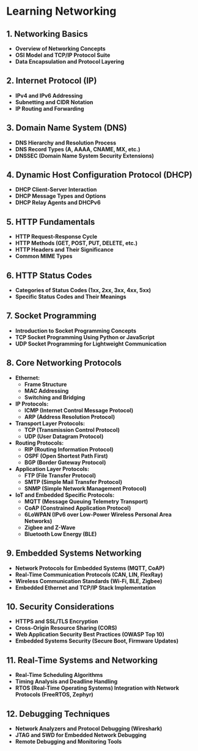 # Learning Networking

## **1. Networking Basics**
   - **Overview of Networking Concepts**
   - **OSI Model and TCP/IP Protocol Suite**
   - **Data Encapsulation and Protocol Layering**

## **2. Internet Protocol (IP)**
   - **IPv4 and IPv6 Addressing**
   - **Subnetting and CIDR Notation**
   - **IP Routing and Forwarding**

## **3. Domain Name System (DNS)**
   - **DNS Hierarchy and Resolution Process**
   - **DNS Record Types (A, AAAA, CNAME, MX, etc.)**
   - **DNSSEC (Domain Name System Security Extensions)**

## **4. Dynamic Host Configuration Protocol (DHCP)**
   - **DHCP Client-Server Interaction**
   - **DHCP Message Types and Options**
   - **DHCP Relay Agents and DHCPv6**

## **5. HTTP Fundamentals**
   - **HTTP Request-Response Cycle**
   - **HTTP Methods (GET, POST, PUT, DELETE, etc.)**
   - **HTTP Headers and Their Significance**
   - **Common MIME Types**

## **6. HTTP Status Codes**
   - **Categories of Status Codes (1xx, 2xx, 3xx, 4xx, 5xx)**
   - **Specific Status Codes and Their Meanings**

## **7. Socket Programming**
   - **Introduction to Socket Programming Concepts**
   - **TCP Socket Programming Using Python or JavaScript**
   - **UDP Socket Programming for Lightweight Communication**

## **8. Core Networking Protocols**
   - **Ethernet:**
     - **Frame Structure**
     - **MAC Addressing**
     - **Switching and Bridging**
   - **IP Protocols:**
     - **ICMP (Internet Control Message Protocol)**
     - **ARP (Address Resolution Protocol)**
   - **Transport Layer Protocols:**
     - **TCP (Transmission Control Protocol)**
     - **UDP (User Datagram Protocol)**
   - **Routing Protocols:**
     - **RIP (Routing Information Protocol)**
     - **OSPF (Open Shortest Path First)**
     - **BGP (Border Gateway Protocol)**
   - **Application Layer Protocols:**
     - **FTP (File Transfer Protocol)**
     - **SMTP (Simple Mail Transfer Protocol)**
     - **SNMP (Simple Network Management Protocol)**
   - **IoT and Embedded Specific Protocols:**
     - **MQTT (Message Queuing Telemetry Transport)**
     - **CoAP (Constrained Application Protocol)**
     - **6LoWPAN (IPv6 over Low-Power Wireless Personal Area Networks)**
     - **Zigbee and Z-Wave**
     - **Bluetooth Low Energy (BLE)**

## **9. Embedded Systems Networking**
   - **Network Protocols for Embedded Systems (MQTT, CoAP)**
   - **Real-Time Communication Protocols (CAN, LIN, FlexRay)**
   - **Wireless Communication Standards (Wi-Fi, BLE, Zigbee)**
   - **Embedded Ethernet and TCP/IP Stack Implementation**

## **10. Security Considerations**
   - **HTTPS and SSL/TLS Encryption**
   - **Cross-Origin Resource Sharing (CORS)**
   - **Web Application Security Best Practices (OWASP Top 10)**
   - **Embedded Systems Security (Secure Boot, Firmware Updates)**

## **11. Real-Time Systems and Networking**
   - **Real-Time Scheduling Algorithms**
   - **Timing Analysis and Deadline Handling**
   - **RTOS (Real-Time Operating Systems) Integration with Network Protocols (FreeRTOS, Zephyr)**

## **12. Debugging Techniques**
   - **Network Analyzers and Protocol Debugging (Wireshark)**
   - **JTAG and SWD for Embedded Network Debugging**
   - **Remote Debugging and Monitoring Tools**

